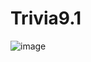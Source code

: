 # Trivia9.1
![image](https://github.com/Deniisolo/Trivia9.1/assets/127909505/b225a484-cce6-42e1-8dbe-5d48034a30f2)
